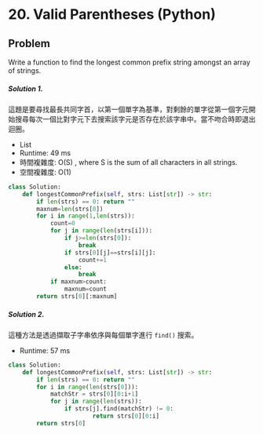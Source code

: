 # 20. Valid Parentheses (Python)

## Problem

Write a function to find the longest common prefix string amongst an array of strings.

##### Solution 1.

這題是要尋找最長共同字首，以第一個單字為基準，對剩餘的單字從第一個字元開始搜尋每次一個比對字元下去搜索該字元是否存在於該字串中。當不吻合時即退出迴圈。

- List
- Runtime: 49 ms
- 時間複雜度: O(S) , where S is the sum of all characters in all strings.
- 空間複雜度: O(1)

```py
class Solution:
    def longestCommonPrefix(self, strs: List[str]) -> str:
        if len(strs) == 0: return ""
        maxnum=len(strs[0])
        for i in range(1,len(strs)):
            count=0
            for j in range(len(strs[i])):
                if j>=len(strs[0]):
                    break
                if strs[0][j]==strs[i][j]:
                    count+=1
                else:
                    break
            if maxnum>count:
                maxnum=count
        return strs[0][:maxnum]
```

##### Solution 2.
這種方法是透過擷取子字串依序與每個單字進行 `find()` 搜索。

- Runtime: 57 ms

```py
class Solution:
    def longestCommonPrefix(self, strs: List[str]) -> str:
        if len(strs) == 0: return ""
        for i in range(len(strs[0])):
            matchStr = strs[0][0:i+1]
            for j in range(len(strs)):
                if strs[j].find(matchStr) != 0:
                        return strs[0][0:i]
        return strs[0]
```